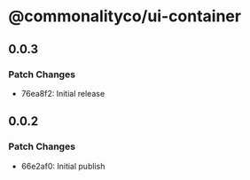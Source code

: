 # @commonalityco/ui-container

## 0.0.3

### Patch Changes

- 76ea8f2: Initial release

## 0.0.2

### Patch Changes

- 66e2af0: Initial publish
